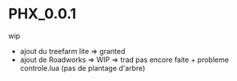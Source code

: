 # PHX_0.0.1
wip

 - ajout du treefarm lite => granted
 - ajout de Roadworks     => WIP => trad pas encore faite + probleme controle.lua (pas de plantage d'arbre)
